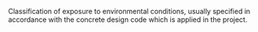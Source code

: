 Classification of exposure to environmental conditions, usually specified in accordance with the concrete design code which is applied in the project.
